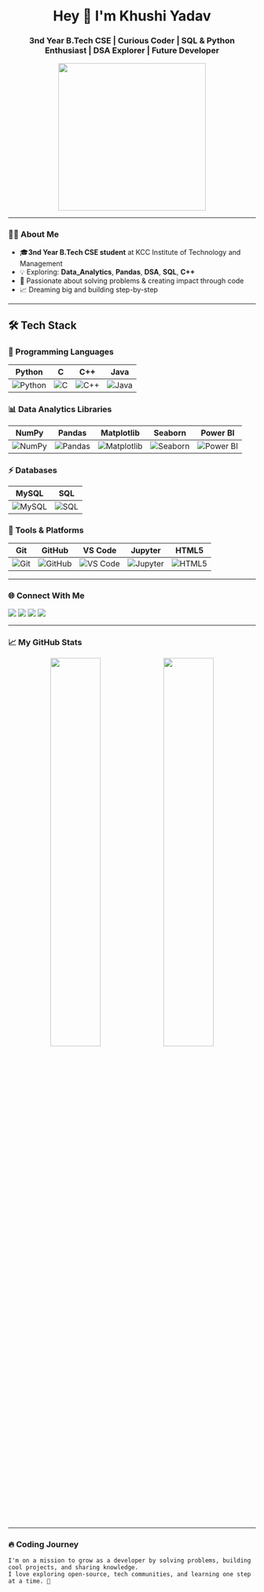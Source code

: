 <!-- WELCOME BANNER -->
<h1 align="center">Hey 👋 I'm Khushi Yadav</h1>
<h3 align="center">3nd Year B.Tech CSE | Curious Coder | SQL & Python Enthusiast | DSA Explorer | Future Developer</h3>

<p align="center">
 <img src="https://github.com/user-attachments/assets/2de0fdc4-4891-4f2a-90ed-179533f097fe
" width="300" />

</p>

---

### 👩‍💻 About Me

- 🎓**3nd Year B.Tech CSE student** at KCC Institute of Technology and Management
- 💡 Exploring: **Data_Analytics**, **Pandas**, **DSA**, **SQL**, **C++**
- 🚀 Passionate about solving problems & creating impact through code
- 📈 Dreaming big and building step-by-step

---
## 🛠️ Tech Stack  

### 🚀 Programming Languages  
| Python | C | C++ | Java |
|--------|---|-----|------|
| ![Python](https://img.shields.io/badge/Python-3776AB?style=for-the-badge&logo=python&logoColor=white) | ![C](https://img.shields.io/badge/C-00599C?style=for-the-badge&logo=c&logoColor=white) | ![C++](https://img.shields.io/badge/C++-00599C?style=for-the-badge&logo=cplusplus&logoColor=white) | ![Java](https://img.shields.io/badge/Java-ED8B00?style=for-the-badge&logo=openjdk&logoColor=white) |

### 📊 Data Analytics Libraries  
| NumPy | Pandas | Matplotlib | Seaborn | Power BI |
|-------|--------|------------|---------|----------|
| ![NumPy](https://img.shields.io/badge/Numpy-013243?style=for-the-badge&logo=numpy&logoColor=white) | ![Pandas](https://img.shields.io/badge/Pandas-150458?style=for-the-badge&logo=pandas&logoColor=white) | ![Matplotlib](https://img.shields.io/badge/Matplotlib-000000?style=for-the-badge&logo=plotly&logoColor=white) | ![Seaborn](https://img.shields.io/badge/Seaborn-9E3F9E?style=for-the-badge&logo=plotly&logoColor=white) | ![Power BI](https://img.shields.io/badge/PowerBI-F2C811?style=for-the-badge&logo=powerbi&logoColor=black) |

### ⚡ Databases  
| MySQL | SQL |
|-------|-----|
| ![MySQL](https://img.shields.io/badge/MySQL-4479A1?style=for-the-badge&logo=mysql&logoColor=white) | ![SQL](https://img.shields.io/badge/SQL-003B57?style=for-the-badge&logo=databricks&logoColor=white) |

### 🧰 Tools & Platforms  
| Git | GitHub | VS Code | Jupyter | HTML5 |
|-----|--------|---------|---------|-------|
| ![Git](https://img.shields.io/badge/Git-F05032?style=for-the-badge&logo=git&logoColor=white) | ![GitHub](https://img.shields.io/badge/GitHub-181717?style=for-the-badge&logo=github&logoColor=white) | ![VS Code](https://img.shields.io/badge/VSCode-0078D4?style=for-the-badge&logo=visualstudiocode&logoColor=white) | ![Jupyter](https://img.shields.io/badge/Jupyter-F37626.svg?style=for-the-badge&logo=Jupyter&logoColor=white) | ![HTML5](https://img.shields.io/badge/HTML5-E34F26?style=for-the-badge&logo=html5&logoColor=white) |



---

### 🌐 Connect With Me

<p align="left">
  <a href="mailto:kky957242@gmail.com"><img src="https://img.shields.io/badge/Gmail-D14836?style=flat&logo=gmail&logoColor=white"/></a>
  <a href="https://www.linkedin.com/in/khushi-yadav8757"><img src="https://img.shields.io/badge/LinkedIn-0077B5?style=flat&logo=linkedin&logoColor=white"/></a>
  <a href="https://leetcode.com/u/khushi_kyad/"><img src="https://img.shields.io/badge/LeetCode-FFA116?style=flat&logo=LeetCode&logoColor=black"/></a>
  <a href="https://twitter.com/KhushiYad6204"><img src="https://img.shields.io/badge/Twitter-1DA1F2?style=flat&logo=twitter&logoColor=white"/></a>
</p>

---

### 📈 My GitHub Stats

<p align="center">
  <img src="https://github-readme-stats.vercel.app/api?username=Khushi-yadav8757&show_icons=true&theme=tokyonight" width="45%"/>
  <img src="https://github-readme-stats.vercel.app/api/top-langs/?username=Khushi-yadav8757&layout=compact&theme=tokyonight" width="45%"/>
</p>

---

### 🔥 Coding Journey

```text
I'm on a mission to grow as a developer by solving problems, building cool projects, and sharing knowledge.
I love exploring open-source, tech communities, and learning one step at a time. 🚀
